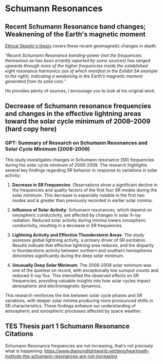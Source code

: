 # Schumann Resonances

## Recent Schumann Resonance band changes; Weaknening of the Earth's magnetic moment

[Ethical Skeptic's thesis](https://theethicalskeptic.com/2020/02/16/the-climate-change-alternative-we-ignore-to-our-peril/) covers these recent geomagnetic changes in depth.

*"Recent Schumann Resonance banding-power (not the frequencies themselves as has been errantly reported by some sources) has ranged upwards through more of the higher frequencies inside the established eight resonance harmonics (six of which manifest in the Exhibit 5A example to the right); indicating a weakening in the Earth’s magnetic moment generated from its solid core."*

He provides plenty of sources, I encourage you to look at his original work.

## Decrease of Schumann resonance frequencies and changes in the effective lightning areas toward the solar cycle minimum of 2008–2009 (hard copy here)

### GPT: Summary of Research on Schumann Resonances and Solar Cycle Minimum (2008-2009)

This study investigates changes in Schumann resonance (SR) frequencies during the solar cycle minimum of 2008-2009. The research highlights several key findings regarding SR behavior in response to variations in solar activity:

1. **Decrease in SR Frequencies**: Observations show a significant decline in the frequencies and quality factors of the first four SR modes during the solar minimum. This decrease is especially notable in the first two modes and is greater than previously recorded in earlier solar minima.

2. **Influence of Solar Activity**: Schumann resonances, which depend on ionospheric conductivity, are affected by changes in solar X-ray radiation. Reduced solar activity during minima lowers ionospheric conductivity, resulting in a decrease in SR frequencies.

3. **Lightning Activity and Effective Thunderstorm Areas**: The study assesses global lightning activity, a primary driver of SR excitation. Results indicate that effective lightning area reduces, and the disparity in thunderstorm activity between northern and southern hemispheres diminishes significantly during the deep solar minimum.

4. **Unusually Deep Solar Minimum**: The 2008-2009 solar minimum was one of the quietest on record, with exceptionally low sunspot counts and reduced X-ray flux. This intensified the observed effects on SR frequencies, providing valuable insights into how solar cycles impact atmospheric and electromagnetic dynamics.

This research reinforces the link between solar cycle phases and SR variations, with deeper solar minima producing more pronounced shifts in SR characteristics. These findings enhance our understanding of atmospheric and ionospheric processes affected by space weather.

## TES Thesis part 1 Schumann Resonance Citations

Schumann Resonance frequencies are not increasing, that's not precisely what is happening: https://www.diamondlightworld.net/blog/heartmath-institute-the-schumann-resonances-are-not-increasing